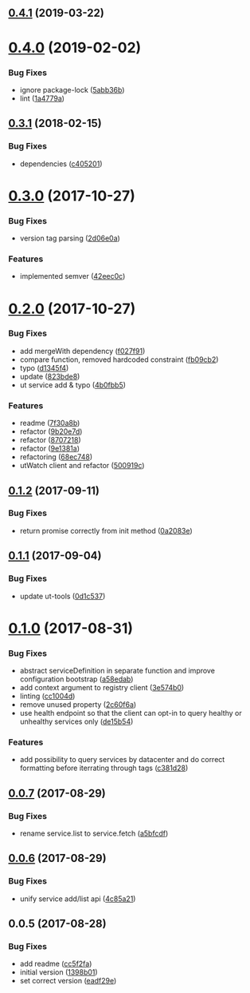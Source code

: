 ## [0.4.1](https://github.com/softwaregroup-bg/ut-port-registry/compare/v0.4.0...v0.4.1) (2019-03-22)



# [0.4.0](https://github.com/softwaregroup-bg/ut-port-registry/compare/v0.3.1...v0.4.0) (2019-02-02)


### Bug Fixes

* ignore package-lock ([5abb36b](https://github.com/softwaregroup-bg/ut-port-registry/commit/5abb36b))
* lint ([1a4779a](https://github.com/softwaregroup-bg/ut-port-registry/commit/1a4779a))



<a name="0.3.1"></a>
## [0.3.1](https://github.com/softwaregroup-bg/ut-port-registry/compare/v0.3.0...v0.3.1) (2018-02-15)


### Bug Fixes

* dependencies ([c405201](https://github.com/softwaregroup-bg/ut-port-registry/commit/c405201))



<a name="0.3.0"></a>
# [0.3.0](https://github.com/softwaregroup-bg/ut-port-registry/compare/v0.2.0...v0.3.0) (2017-10-27)


### Bug Fixes

* version tag parsing ([2d06e0a](https://github.com/softwaregroup-bg/ut-port-registry/commit/2d06e0a))


### Features

* implemented semver ([42eec0c](https://github.com/softwaregroup-bg/ut-port-registry/commit/42eec0c))



<a name="0.2.0"></a>
# [0.2.0](https://github.com/softwaregroup-bg/ut-port-registry/compare/v0.1.2...v0.2.0) (2017-10-27)


### Bug Fixes

* add mergeWith dependency ([f027f91](https://github.com/softwaregroup-bg/ut-port-registry/commit/f027f91))
* compare function, removed hardcoded constraint ([fb09cb2](https://github.com/softwaregroup-bg/ut-port-registry/commit/fb09cb2))
* typo ([d1345f4](https://github.com/softwaregroup-bg/ut-port-registry/commit/d1345f4))
* update ([823bde8](https://github.com/softwaregroup-bg/ut-port-registry/commit/823bde8))
* ut service add & typo ([4b0fbb5](https://github.com/softwaregroup-bg/ut-port-registry/commit/4b0fbb5))


### Features

* readme ([7f30a8b](https://github.com/softwaregroup-bg/ut-port-registry/commit/7f30a8b))
* refactor ([9b20e7d](https://github.com/softwaregroup-bg/ut-port-registry/commit/9b20e7d))
* refactor ([8707218](https://github.com/softwaregroup-bg/ut-port-registry/commit/8707218))
* refactor ([9e1381a](https://github.com/softwaregroup-bg/ut-port-registry/commit/9e1381a))
* refactoring ([68ec748](https://github.com/softwaregroup-bg/ut-port-registry/commit/68ec748))
* utWatch client and refactor ([500919c](https://github.com/softwaregroup-bg/ut-port-registry/commit/500919c))



<a name="0.1.2"></a>
## [0.1.2](https://github.com/softwaregroup-bg/ut-port-registry/compare/v0.1.1...v0.1.2) (2017-09-11)


### Bug Fixes

* return promise correctly from init method ([0a2083e](https://github.com/softwaregroup-bg/ut-port-registry/commit/0a2083e))



<a name="0.1.1"></a>
## [0.1.1](https://github.com/softwaregroup-bg/ut-port-registry/compare/v0.1.0...v0.1.1) (2017-09-04)


### Bug Fixes

* update ut-tools ([0d1c537](https://github.com/softwaregroup-bg/ut-port-registry/commit/0d1c537))



<a name="0.1.0"></a>
# [0.1.0](https://github.com/softwaregroup-bg/ut-port-registry/compare/v0.0.7...v0.1.0) (2017-08-31)


### Bug Fixes

* abstract serviceDefinition in separate function and improve configuration bootstrap ([a58edab](https://github.com/softwaregroup-bg/ut-port-registry/commit/a58edab))
* add context argument to registry client ([3e574b0](https://github.com/softwaregroup-bg/ut-port-registry/commit/3e574b0))
* linting ([cc1004d](https://github.com/softwaregroup-bg/ut-port-registry/commit/cc1004d))
* remove unused property ([2c60f6a](https://github.com/softwaregroup-bg/ut-port-registry/commit/2c60f6a))
* use health endpoint so that the client can opt-in to query healthy or unhealthy services only ([de15b54](https://github.com/softwaregroup-bg/ut-port-registry/commit/de15b54))


### Features

* add possibility to query services by datacenter and do correct formatting before iterrating through tags ([c381d28](https://github.com/softwaregroup-bg/ut-port-registry/commit/c381d28))



<a name="0.0.7"></a>
## [0.0.7](https://github.com/softwaregroup-bg/ut-port-registry/compare/v0.0.6...v0.0.7) (2017-08-29)


### Bug Fixes

* rename service.list to service.fetch ([a5bfcdf](https://github.com/softwaregroup-bg/ut-port-registry/commit/a5bfcdf))



<a name="0.0.6"></a>
## [0.0.6](https://github.com/softwaregroup-bg/ut-port-registry/compare/v0.0.5...v0.0.6) (2017-08-29)


### Bug Fixes

* unify service add/list api ([4c85a21](https://github.com/softwaregroup-bg/ut-port-registry/commit/4c85a21))



<a name="0.0.5"></a>
## 0.0.5 (2017-08-28)


### Bug Fixes

* add readme ([cc5f2fa](https://github.com/softwaregroup-bg/ut-port-registry/commit/cc5f2fa))
* initial version ([1398b01](https://github.com/softwaregroup-bg/ut-port-registry/commit/1398b01))
* set correct version ([eadf29e](https://github.com/softwaregroup-bg/ut-port-registry/commit/eadf29e))



